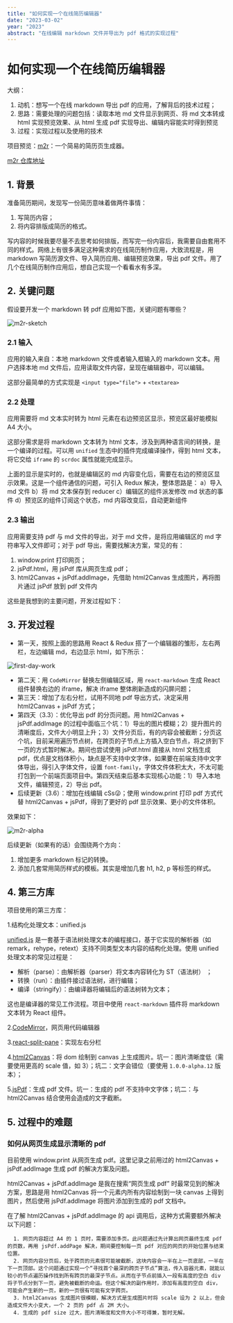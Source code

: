 ```yaml
---
title: "如何实现一个在线简历编辑器"
date: "2023-03-02"
year: "2023"
abstract: "在线编辑 markdown 文件并导出为 pdf 格式的实现过程"
---
```


# 如何实现一个在线简历编辑器

大纲：
  1. 动机：想写一个在线 markdown 导出 pdf 的应用，了解背后的技术过程；
  2. 思路：需要处理的问题包括：读取本地 md 文件显示到网页、将 md 文本转成 html 实现预览效果、从 html 生成 pdf 实现导出、编辑内容能实时得到预览
  3. 过程：实现过程以及使用的技术

项目预览：[m2r](m2r.netlify.app)：一个简易的简历页生成器。

[m2r 仓库地址](https://github.com/went2/markdown-to-resume)

## 1. 背景

准备简历期间，发现写一份简历意味着做两件事情：

  1. 写简历内容；
  2. 将内容排版成简历的格式。

写内容的时候我要尽量不去思考如何排版，而写完一份内容后，我需要自由套用不同的样式。网络上有很多满足这种需求的在线简历制作应用，大致流程是，用 markdown 写简历源文件、导入简历应用、编辑预览效果，导出 pdf 文件。用了几个在线简历制作应用后，想自己实现一个看看水有多深。

## 2. 关键问题

假设要开发一个 markdown 转 pdf 应用如下图，关键问题有哪些？

![m2r-sketch](https://user-images.githubusercontent.com/20923112/222974938-21265d23-2da1-4c76-a120-454d9d403dea.png)

### 2.1 输入

应用的输入来自：本地 markdown 文件或者输入框输入的 markdown 文本。用户选择本地 md 文件后，应用读取文件内容，呈现在编辑器中，可以编辑。

这部分最简单的方式实现是 `<input type="file">` + `<textarea>`

### 2.2 处理

应用需要将 md 文本实时转为 html 元素在右边预览区显示，预览区最好能模拟 A4 大小。

这部分需求是将 markdown 文本转为 html 文本，涉及到两种语言间的转换，是一个编译的过程。可以用 `unified` 生态中的插件完成编译操作，得到 html 文本，将它交给 `iframe` 的 `scrdoc` 属性就能完成显示。

上面的显示是实时的，也就是编辑区的 md 内容变化后，需要在右边的预览区显示效果。这是一个组件通信的问题，可引入 Redux 解决，整体思路是：
  a）导入 md 文件
  b）将 md 文本保存到 reducer
  c）编辑区的组件派发修改 md 状态的事件
  d）预览区的组件订阅这个状态，md 内容改变后，自动更新组件

### 2.3 输出

应用需要支持 pdf 与 md 文件的导出，对于 md 文件，是将应用编辑区的 md 字符串写入文件即可；对于 pdf 导出，需要找解决方案，常见的有：
  1. window.print 打印网页；
  2. jsPdf.html，用 jsPdf 库从网页生成 pdf；
  3. html2Canvas + jsPdf.addImage，先借助 html2Canvas 生成图片，再将图片通过 jsPdf 放到 pdf 文件内

这些是我想到的主要问题，开发过程如下：

## 3. 开发过程

  - 第一天，按照上面的思路用 React & Redux 搭了一个编辑器的雏形，左右两栏，左边编辑 md，右边显示 html，如下所示：

![first-day-work](https://user-images.githubusercontent.com/20923112/222759116-b3f1bc9c-7535-40c4-b042-f9ceef74e852.gif)
  
  - 第二天：用 `CodeMirror` 替换左侧编辑区域，用 `react-markdown` 生成 React 组件替换右边的 iframe，解决 iframe 整体刷新造成的闪屏问题；
  - 第三天：增加了左右分栏，试用不同地 pdf 导出方式，决定采用 html2Canvas + jsPdf 方式；
  - 第四天（3.3）：优化导出 pdf 的分页问题。用 html2Canvas + jsPdf.addImage 的过程中面临三个坑：1）导出的图片模糊；2）提升图片的清晰度后，文件大小明显上升；3）文件分页后，有的内容会被截断；分页这个坑，目前采用遍历节点树，在跨页的子节点上方插入空白节点，将之挤到下一页的方式暂时解决。期间也尝试使用 jsPdf.html 直接从 html 文档生成 pdf，优点是文档体积小，缺点是不支持中文字体，如果要在前端支持中文字体导出，得引入字体文件，设置 `font-family`，字体文件体积太大，不太可能打包到一个前端页面项目中。第四天结束后基本实现核心功能：1）导入本地文件，编辑预览，2）导出 pdf。
  - 后续更新（3.6）：增加在线编辑 cSs😜；使用 window.print 打印 pdf 方式代替 html2Canvas + jsPdf，得到了更好的 pdf 显示效果、更小的文件体积。

效果如下：

![m2r-alpha](https://user-images.githubusercontent.com/20923112/223321822-2c57f13d-29a9-42d8-ab2b-81bd4d3223b8.gif)

后续更新（如果有的话）会围绕两个方向：

1. 增加更多 markdown 标记的转换。
2. 添加几套常用简历样式的模板。其实是增加几套 h1, h2, p 等标签的样式。

## 4. 第三方库

项目使用的第三方库：

1.结构化处理文本：unified.js

[unified.js](https://unifiedjs.com/) 是一套基于语法树处理文本的编程接口，基于它实现的解析器（如 remark，rehype，retext）支持不同类型文本内容的结构化处理。使用 unified 处理文本的常见过程是：

  - 解析（parse）：由解析器（parser）将文本内容转化为 ST（语法树） ；
  - 转换（run）：由插件接过语法树，进行编辑；
  - 编译（stringify）：由编译器将编辑后的语法树转为文本；

这也是编译器的常见工作流程。项目中使用 `react-markdown` 插件将 markdown 文本转为 React 组件。

2.[CodeMirror](https://codemirror.net/)，网页用代码编辑器

3.[react-split-pane](https://github.com/tomkp/react-split-pane)：实现左右分栏

4.[html2Canvas](html2canvas.hertzen.com)：将 dom 绘制到 canvas 上生成图片。坑一：图片清晰度低（需要使用更高的 scale 值，如 3）；坑二：文字会错位（要使用 `1.0.0-alpha.12` 版本）；

5.[jsPdf](https://github.com/parallax/jsPDF)：生成 pdf 文件。坑一：生成的 pdf 不支持中文字体；坑二：与 html2Canvas 结合使用会造成的文字截断。

## 5. 过程中的难题

### 如何从网页生成显示清晰的 pdf

目前使用 window.print 从网页生成 pdf。这里记录之前用过的 html2Canvas + jsPdf.addImage 生成 pdf 的解决方案及问题。

html2Canvas + jsPdf.addImage 是我在搜索“网页生成 pdf” 时最常见到的解决方案，思路是用 html2Canvas 将一个元素内所有内容绘制到一块 canvas 上得到图片，然后使用 jsPdf.addImage 将图片添加到生成的 pdf 文档中。

在了解 html2Canvas + jsPdf.addImage 的 api 调用后，这种方式需要额外解决以下问题：
```
  1. 网页内容超过 A4 的 1 页时，需要添加多页。此问题通过先计算出网页最终生成 pdf 的页数，再用 jsPdf.addPage 解决，期间要控制每一页 pdf 对应的网页的开始位置与结束位置。
  2. 网页内容分页后，处于跨页的元素很可能被截断，这块内容会一半在上一页底部，一半在下一页顶部。这个问题通过实现一个“寻找首个最深的跨页子节点”算法，传入容器元素，就能以较小的节点遍历操作找到所有跨页的最深子节点。从而在子节点前插入一段有高度的空白 div 将子节点分到下一页，避免被截断的命运。但这个解决的副作用时，添加有高度的空白 div，可能会产生新的一页，新的一页很有可能有文字跨页。
  3. html2Canvas 生成图片很模糊，解决方式是生成图片时将 scale 设为 2 以上，但会造成文件大小变大，一个 2 页的 pdf 占 2M 大小。
  4. 生成的 pdf size 过大，图片清晰度和文件大小不可得兼，暂时无解。
```